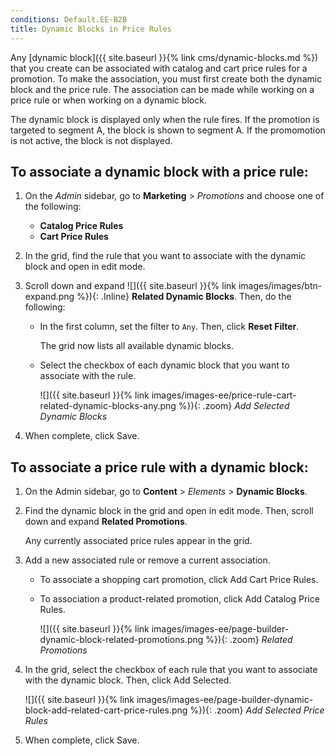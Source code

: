 ```yaml
---
conditions: Default.EE-B2B
title: Dynamic Blocks in Price Rules
---
```


Any [dynamic block]({{ site.baseurl }}{% link cms/dynamic-blocks.md %}) that you create can be associated with catalog and cart price rules for a promotion. To make the association, you must first create both the dynamic block and the price rule. The association can be made while working on a price rule or when working on a dynamic block.

The dynamic block is displayed only when the rule fires. If the promotion is targeted to segment A, the block is shown to segment A. If the promomotion is not active, the block is not displayed.

## To associate a dynamic block with a price rule:

1. On the _Admin_ sidebar, go to **Marketing** > _Promotions_ and choose one of the following:

    - **Catalog Price Rules**
    - **Cart Price Rules**

1. In the grid, find the rule that you want to associate with the dynamic block and open in edit mode.

1. Scroll down and expand ![]({{ site.baseurl }}{% link images/images/btn-expand.png %}){: .Inline} **Related Dynamic Blocks**. Then, do the following:

    - In the first column, set the filter to `Any`. Then, click **Reset Filter**.

        The grid now lists all available dynamic blocks.

    - Select the checkbox of each dynamic block that you want to associate with the rule.

        ![]({{ site.baseurl }}{% link images/images-ee/price-rule-cart-related-dynamic-blocks-any.png %}){: .zoom}
        _Add Selected Dynamic Blocks_

1. When complete, click <span class="btn">Save</span>.

## To associate a price rule with a dynamic block:

1. On the Admin sidebar, go to **Content** > _Elements_ > **Dynamic Blocks**.

1. Find the dynamic block in the grid and open in edit mode. Then, scroll down and expand **Related Promotions**.

    Any currently associated price rules appear in the grid.

1. Add a new associated rule or remove a current association.

    - To associate a shopping cart promotion, click <span class="btn">Add Cart Price Rules</span>.

    - To association a product-related promotion, click <span class="btn">Add Catalog Price Rules</span>.

        ![]({{ site.baseurl }}{% link images/images-ee/page-builder-dynamic-block-related-promotions.png %}){: .zoom}
        _Related Promotions_

1. In the grid, select the checkbox of each rule that you want to associate with the dynamic block. Then, click <span class="btn">Add Selected</span>.

    ![]({{ site.baseurl }}{% link images/images-ee/page-builder-dynamic-block-add-related-cart-price-rules.png %}){: .zoom}
    _Add Selected Price Rules_

1. When complete, click <span class="btn">Save</span>.
